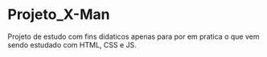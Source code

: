 # Projeto_X-Man
Projeto de estudo com fins didaticos apenas para por em pratica o que vem sendo estudado com HTML, CSS e JS.
